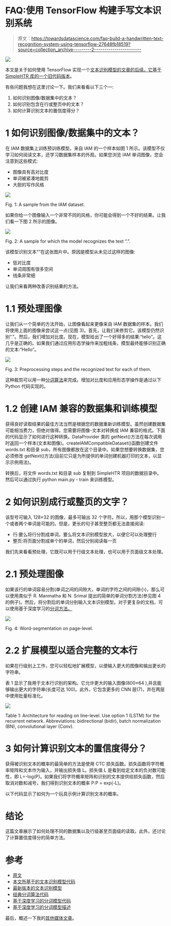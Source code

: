 # FAQ:使用 TensorFlow 构建手写文本识别系统

> 原文：<https://towardsdatascience.com/faq-build-a-handwritten-text-recognition-system-using-tensorflow-27648fb18519?source=collection_archive---------2----------------------->

![](img/d5d80ba9d38313d37c2f58d23c6cf6f6.png)

本文是关于如何使用 TensorFlow 实现一个[文本识别模型的文章的后续。它基于 SimpleHTR 库的一个](/2326a3487cd5)[旧代码版本](https://github.com/githubharald/SimpleHTR/tree/97c2512f593760b14669b37a159ead2f1e54961b)。

有些问题我想在这里讨论一下。我们来看看以下三个一:

1.  如何识别图像/数据集中的文本？
2.  如何识别包含在行或整页中的文本？
3.  如何计算识别文本的置信度得分？

# 1 如何识别图像/数据集中的文本？

在 IAM 数据集上训练预训练模型。来自 IAM 的一个样本如图 1 所示。该模型不仅学习如何阅读文本，还学习数据集样本的外观。如果您浏览 IAM 单词图像，您会注意到这些模式:

*   图像具有高对比度
*   单词被紧凑地裁剪
*   大胆的写作风格

![](img/ef905ae88ba57d53d665aa324da67c17.png)

Fig. 1: A sample from the IAM dataset.

如果你给一个图像输入一个非常不同的风格，你可能会得到一个不好的结果。让我们看一下图 2 所示的图像。

![](img/aa6085f5f59c422912328bd241156c9e.png)

Fig. 2: A sample for which the model recognizes the text “.”.

该模型识别文本“”在这张图片中。原因是模型从未见过这样的图像:

*   低对比度
*   单词周围有很多空间
*   线条非常细

让我们来看两种改善识别结果的方法。

# 1.1 预处理图像

让我们从一个简单的方法开始，让图像看起来更像来自 IAM 数据集的样本。我们将使用上面的图像来尝试这一点(见图 3)。首先，让我们来修剪它。该模型仍然识别“.”。然后，我们增加对比度。现在，模型给出了一个好得多的结果:“tello”。这几乎是正确的。如果我们通过应用形态学操作来加粗线条，模型最终能够识别正确的文本:“Hello”。

![](img/6e3caaf66b8e396c62e1c80d251cb599.png)

Fig. 3: Preprocessing steps and the recognized text for each of them.

这种裁剪可以用一种[分词算法](https://github.com/githubharald/WordDetector)来完成。增加对比度和应用形态学操作是通过以下 Python 代码实现的。

# 1.2 创建 IAM 兼容的数据集和训练模型

获得良好读取结果的最佳方法当然是根据您的数据重新训练模型。虽然创建数据集可能相当费力，但绝对值得。您需要将图像-文本对转换成 IAM 兼容的格式。下面的代码显示了如何进行这种转换。DataProvider 类的 getNext()方法在每次调用时返回一个样本(文本和图像)。createIAMCompatibleDataset()函数创建文件 words.txt 和目录 sub，所有图像都放在这个目录中。如果您想要转换数据集，您必须修改 getNext()方法(目前它只是为所提供的单词创建机器打印的文本，以显示示例用法)。

转换后，将文件 words.txt 和目录 sub 复制到 SimpleHTR 项目的数据目录中。然后可以通过执行 python main.py - train 来训练模型。

# 2 如何识别成行或整页的文字？

该型号可输入 128×32 的图像，最多可输出 32 个字符。所以，用那个模型识别一个或者两个单词是可能的。但是，更长的句子甚至整页都无法直接阅读:

*   行:要么将行分割成单词，要么将文本识别模型放大，以便它可以处理整行
*   整页:将页面分割成单个的单词，然后分别阅读每一页

我们先来看看预处理，它既可以用于行级文本处理，也可以用于页面级文本处理。

# 2.1 预处理图像

如果该行的单词容易分割(单词之间的间隙大，单词的字符之间的间隙小)，那么可以使用类似于 R. Manmatha 和 N. Srimal 提出的简单的单词分割方法(参见图 4 的例子)。然后，将分割后的单词分别输入文本识别模型。对于更复杂的文档，可以使用基于深度学习的[分词方法。](https://github.com/githubharald/WordDetectorNN)

![](img/eb1757b98ad81b8bef6833dd0407e07d.png)

Fig. 4: Word-segmentation on page-level.

# 2.2 扩展模型以适合完整的文本行

如果在行级别上工作，您可以轻松地扩展模型，以便输入更大的图像和输出更长的字符串。

表 1 显示了我用于文本行识别的架构。它允许更大的输入图像(800×64 ),并且能够输出更大的字符串(长度可达 100)。此外，它包含更多的 CNN 层(7)，并在两层中使用批量标准化。

![](img/b1f18cee36461bc709d1c65bae86e1f7.png)

Table 1: Architecture for reading on line-level. Use option 1 (LSTM) for the recurrent network. Abbreviations: bidirectional (bidir), batch normalization (BN), convolutional layer (Conv).

# 3 如何计算识别文本的置信度得分？

获得被识别文本的概率的最简单的方法是使用 CTC 损失函数。损失函数将字符概率矩阵和文本作为输入，并输出损失值 L。损失值 L 是看到给定文本的负对数可能性，即 L=-log(P)。如果我们将字符概率矩阵和识别的文本提供给损失函数，然后取消对数和减号，我们得到识别文本的概率 P:P = exp(-L)。

以下代码显示了如何为一个玩具示例计算识别文本的概率。

# 结论

这篇文章展示了如何处理不同的数据集以及行级甚至页面级的读取。此外，还讨论了计算置信度得分的简单方法。

# 参考

*   [原文](/2326a3487cd5)
*   [本文所基于的文本识别模型代码](https://github.com/githubharald/SimpleHTR/tree/97c2512f593760b14669b37a159ead2f1e54961b)
*   [最新版本的文本识别模型](https://github.com/githubharald/SimpleHTR)
*   [经典分词算法代码](https://github.com/githubharald/WordDetector)
*   [基于深度学习的分词模型代码](https://github.com/githubharald/WordDetectorNN)
*   [基于深度学习的分词模型描述](https://githubharald.github.io/word_detector.html)

最后，概述一下我的[其他媒体文章](https://harald-scheidl.medium.com/c4683d776120)。